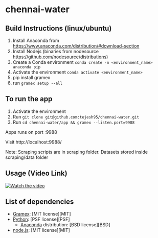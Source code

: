 # chennai-water

## Build Instructions (linux/ubuntu)

1. Install Anaconda from https://www.anaconda.com/distribution/#download-section
2. Install Nodejs (binaries from nodesource https://github.com/nodesource/distributions)
3. Create a Conda environment
`conda create -n <environment_name> anaconda pip`
4. Activate the environment 
`conda activate <environment_name>`
5. pip install gramex
6. run `gramex setup --all`

## To run the app
1. Activate the environment
2. Run 
`git clone git@github.com:tejesh95/chennai-water.git`
3. Run 
`cd chennai-water/app && gramex --listen.port=9988`


Apps runs on port :9988

Visit http://localhost:9988/


Note: Scraping scripts are in scraping folder. Datasets stored inside scraping/data folder


## Usage (Video Link)

[![Watch the video](https://user-images.githubusercontent.com/6937958/53812957-89b2b700-3f82-11e9-811c-8298f9b86c19.png)](https://youtu.be/GU4p5wEdSic)


## List of dependencies
- [Gramex](https://github.com/gramener/gramex/blob/master/LICENSE): [MIT license][MIT]
- [Python](https://www.python.org/): [PSF license][PSF]
  - [Anaconda](https://docs.anaconda.com/anaconda/) distribution: [BSD license][BSD]
- [node.js](https://github.com/nodejs/node/blob/master/LICENSE): [MIT license][MIT]
